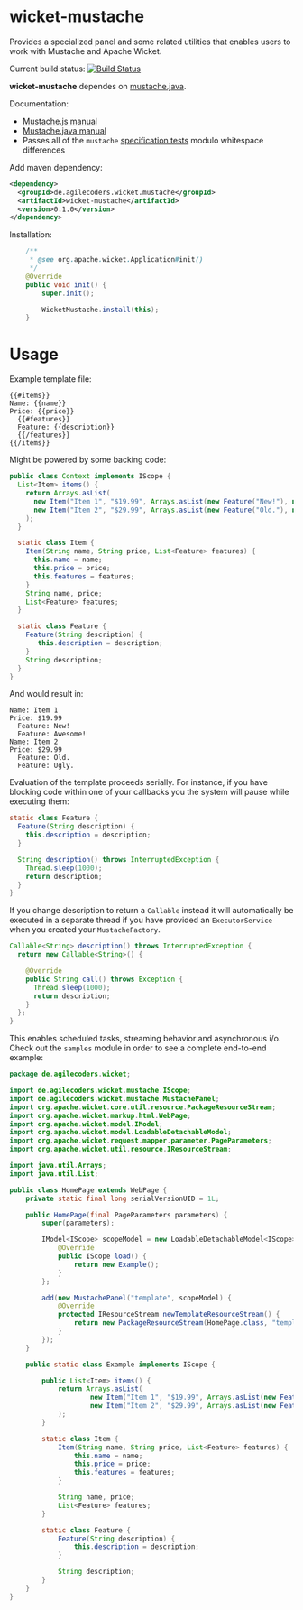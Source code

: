 wicket-mustache
===============

Provides a specialized panel and some related utilities that enables users to work with Mustache and Apache Wicket.

Current build status: [![Build Status](https://buildhive.cloudbees.com/job/l0rdn1kk0n/job/wicket-mustache/badge/icon)](https://buildhive.cloudbees.com/job/l0rdn1kk0n/job/wicket-mustache/)

**wicket-mustache** dependes on [mustache.java](https://github.com/spullara/mustache.java).

Documentation:

- [Mustache.js manual](http://mustache.github.com/mustache.5.html)
- [Mustache.java manual](https://github.com/spullara/mustache.java)
- Passes all of the `mustache` [specification tests](https://github.com/mustache/spec) modulo whitespace differences


Add maven dependency:

```xml
<dependency>
  <groupId>de.agilecoders.wicket.mustache</groupId>
  <artifactId>wicket-mustache</artifactId>
  <version>0.1.0</version>
</dependency>
```

Installation:

```java
    /**
     * @see org.apache.wicket.Application#init()
     */
    @Override
    public void init() {
        super.init();

        WicketMustache.install(this);
    }
```

Usage
=====


Example template file:

	{{#items}}
	Name: {{name}}
	Price: {{price}}
	  {{#features}}
	  Feature: {{description}}
	  {{/features}}
	{{/items}}

Might be powered by some backing code:

```java
public class Context implements IScope {
  List<Item> items() {
    return Arrays.asList(
      new Item("Item 1", "$19.99", Arrays.asList(new Feature("New!"), new Feature("Awesome!"))),
      new Item("Item 2", "$29.99", Arrays.asList(new Feature("Old."), new Feature("Ugly.")))
    );
  }

  static class Item {
    Item(String name, String price, List<Feature> features) {
      this.name = name;
      this.price = price;
      this.features = features;
    }
    String name, price;
    List<Feature> features;
  }

  static class Feature {
    Feature(String description) {
       this.description = description;
    }
    String description;
  }
}
```

And would result in:

	Name: Item 1
	Price: $19.99
	  Feature: New!
	  Feature: Awesome!
	Name: Item 2
	Price: $29.99
	  Feature: Old.
	  Feature: Ugly.

Evaluation of the template proceeds serially. For instance, if you have blocking code within one of your callbacks
you the system will pause while executing them:

```java
static class Feature {
  Feature(String description) {
    this.description = description;
  }

  String description() throws InterruptedException {
    Thread.sleep(1000);
    return description;
  }
}
```

If you change description to return a `Callable` instead it will automatically be executed in a separate
thread if you have provided an `ExecutorService` when you created your `MustacheFactory`.

```java
Callable<String> description() throws InterruptedException {
  return new Callable<String>() {

    @Override
    public String call() throws Exception {
      Thread.sleep(1000);
      return description;
    }
  };
}
```

This enables scheduled tasks, streaming behavior and asynchronous i/o. Check out the `samples` module in order
to see a complete end-to-end example:

```java
package de.agilecoders.wicket;

import de.agilecoders.wicket.mustache.IScope;
import de.agilecoders.wicket.mustache.MustachePanel;
import org.apache.wicket.core.util.resource.PackageResourceStream;
import org.apache.wicket.markup.html.WebPage;
import org.apache.wicket.model.IModel;
import org.apache.wicket.model.LoadableDetachableModel;
import org.apache.wicket.request.mapper.parameter.PageParameters;
import org.apache.wicket.util.resource.IResourceStream;

import java.util.Arrays;
import java.util.List;

public class HomePage extends WebPage {
    private static final long serialVersionUID = 1L;

    public HomePage(final PageParameters parameters) {
        super(parameters);

        IModel<IScope> scopeModel = new LoadableDetachableModel<IScope>() {
            @Override
            public IScope load() {
                return new Example();
            }
        };

        add(new MustachePanel("template", scopeModel) {
            @Override
            protected IResourceStream newTemplateResourceStream() {
                return new PackageResourceStream(HomePage.class, "template.mustache");
            }
        });
    }

    public static class Example implements IScope {

        public List<Item> items() {
            return Arrays.asList(
                    new Item("Item 1", "$19.99", Arrays.asList(new Feature("New!"), new Feature("Awesome!"))),
                    new Item("Item 2", "$29.99", Arrays.asList(new Feature("Old."), new Feature("Ugly.")))
            );
        }

        static class Item {
            Item(String name, String price, List<Feature> features) {
                this.name = name;
                this.price = price;
                this.features = features;
            }

            String name, price;
            List<Feature> features;
        }

        static class Feature {
            Feature(String description) {
                this.description = description;
            }

            String description;
        }
    }
}
```
